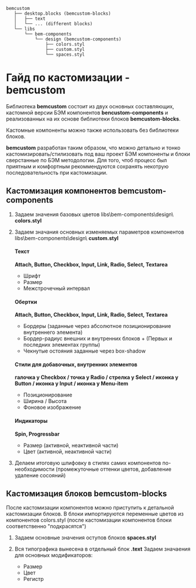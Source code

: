 ```
bemcustom
   ├── desktop.blocks (bemcustom-blocks)
   │   ├── text  
   │   └── ... (different blocks) 
   └── libs
       └── bem-components
           └── design (bemcustom-components)
               ├── colors.styl
               ├── custom.styl
               └── spaces.styl 
```

# Гайд по кастомизации - bemcustom
Библиотека **bemcustom** состоит из двух основных составляющих, кастомной версии БЭМ компонентов **bencustom-components** и реализованных на их основе библиотеки блоков **bemcustom-blocks**.

Кастомные компоненты можно также использовать без библиотеки блоков.

**bemcustom** разработан таким образом, что можно детально и тонко кастомизировать/стилизовать под ваш проект БЭМ компоненты и блоки сверстанные по БЭМ методологии. Для того, чтоб процесс был приятным и комфортным рекоммендуются сохранять некотрую последовательность при кастомизации.

## Кастомизация компонентов bemcustom-components
1. Задаем значения базовых цветов libs\bem-components\design\ **colors.styl**
2. Задаем значания основных изменяемых параметров компонентов libs\bem-components\design\ **custom.styl**
	
	#### Текст
	**Attach, Button, Checkbox, Input, Link, Radio, Select, Textarea**
	* Шрифт
	* Размер
	* Межстрочечный интервал

	#### Обертки
	**Attach, Button, Checkbox, Input, Link, Radio, Select, Textarea**
	* Бордеры (заданные через абсолютное позиционирование внутреннего элемента)
	* Бордер-радиус внешних и внутренних блоков + (Первых и последних элементах группы)
	* Чекнутые остояния заданные через box-shadow

	#### Стили для добавочных, внутренних элементов 
	**галочка у Checkbox / точка у Radio / стрелка у Select / иконка у Button / иконка у Input / иконка у Menu-item**
	* Позиционирование
	* Ширина / Высота
	* Фоновое изображение
	
	#### Индикаторы
	**Spin, Progressbar**
	* Размер (активной, неактивной части)
	* Цвет (активной, неактивной части)

3. Делаем итоговую шлифовку в стилях самих компонентов по-необходимости (промежуточные оттенки цветов, добавление удаление сосояний)

## Кастомизация блоков bemcustom-blocks
После кастомизации компонентов можно приступить к детальной кастомизации блоков. В блоки импортируются переменные цветов из компонентов colors.styl (после кастомизации компонентов блоки соответственно "подкрасятся") 

1. Задаем основные значения оступов блоков **spaces.styl** 

2. Вся типографика вынесена в отдельный блок **.text**
Задаем значаения для основных модификаторов:
	* Размер
	* Цвет
	* Регистр
